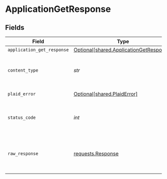 # ApplicationGetResponse


## Fields

| Field                                                                                    | Type                                                                                     | Required                                                                                 | Description                                                                              |
| ---------------------------------------------------------------------------------------- | ---------------------------------------------------------------------------------------- | ---------------------------------------------------------------------------------------- | ---------------------------------------------------------------------------------------- |
| `application_get_response`                                                               | [Optional[shared.ApplicationGetResponse]](../../models/shared/applicationgetresponse.md) | :heavy_minus_sign:                                                                       | success                                                                                  |
| `content_type`                                                                           | *str*                                                                                    | :heavy_check_mark:                                                                       | HTTP response content type for this operation                                            |
| `plaid_error`                                                                            | [Optional[shared.PlaidError]](../../models/shared/plaiderror.md)                         | :heavy_minus_sign:                                                                       | Error response.                                                                          |
| `status_code`                                                                            | *int*                                                                                    | :heavy_check_mark:                                                                       | HTTP response status code for this operation                                             |
| `raw_response`                                                                           | [requests.Response](https://requests.readthedocs.io/en/latest/api/#requests.Response)    | :heavy_check_mark:                                                                       | Raw HTTP response; suitable for custom response parsing                                  |